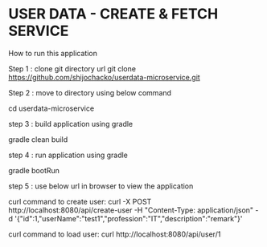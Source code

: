 # USER DATA -  CREATE & FETCH SERVICE

How to run this application


Step 1 : clone git directory url
git clone https://github.com/shijochacko/userdata-microservice.git


Step 2 : move to directory using below command

cd userdata-microservice

step 3 : build application using gradle

gradle clean build

step 4 : run application using gradle

gradle bootRun

step 5 : use below  url in browser to view  the application


curl command to create user:
curl -X POST http://localhost:8080/api/create-user -H "Content-Type: application/json" -d '{"id":1,"userName":"test1","profession":"IT","description":"remark"}'


curl command to load user:
curl http://localhost:8080/api/user/1 
